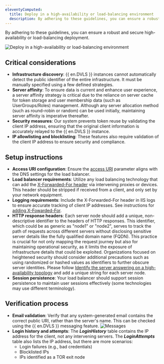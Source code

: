 ```yaml
---
eleventyComputed:
  title: Deploy in a high-availability or load-balancing environment
  description: By adhering to these guidelines, you can ensure a robust and secure high-availability or load-balancing deployment.
---
```

By adhering to these guidelines, you can ensure a robust and secure high-availability or load-balancing deployment.

![Deploy in a high-availability or load-balancing environment](https://cdnweb.devolutions.net/docs/docs_en_kb_KB4773.png)

## Critical considerations
* **Infrastructure discovery**: {{ en.DVLS }} instances cannot automatically detect the public identifier of the entire infrastructure. It must be manually specified using a few defined strategies.
* **Server affinity**: To ensure data is current and enhance user experience, a server affinity strategy is critical due to the reliance on server cache for token storage and user membership data (such as UserGroups/Roles) management. Although any server allocation method (such as round-robin or random) can be used initially, maintaining server affinity is imperative thereafter.
* **Security measures**: Our system prevents token reuse by validating the client IP address, ensuring that the original client information is accurately relayed to the {{ en.DVLS }} instance.
* **IP allowlisting and blocklisting**: These features also require validation of the client IP address to ensure security and compliance.

## Setup instructions
* **Access URI configuration**: Ensure the [access URI](/kb/devolutions-server/knowledge-base/access-uri/) parameter aligns with the DNS settings for the load balancer.
* **Load balancer requirements**: Utilize any load balancing technology that can add the [X-Forwarded-For header](/kb/devolutions-server/knowledge-base/use-x-forwarded-for/) via intervening proxies or devices. This header should be stripped if received from a client, and only set by your network equipment.
* **Logging requirements**: Include the X-Forwarded-For header in IIS logs to ensure accurate tracking of client IP addresses. See instructions for [adding X-Fowarded-For](/kb/devolutions-server/knowledge-base/add-x-forwarded-for-column-iis/).
* **HTTP response headers**: Each server node should add a unique, non-descriptive identifier to the headers of HTTP responses. This identifier, which could be as generic as "node1" or "node2", serves to track the path of requests across different servers without disclosing sensitive server details like the fully qualified domain name (FQDN). This practice is crucial for not only mapping the request journey but also for maintaining operational security, as it limits the exposure of infrastructure details that could be exploited. Organizations focused on heightened security should consider additional precautions such as using randomized or hashed values as identifiers to further obscure server identities. Please follow [Identify the server answering on a high-availability topology](/kb/devolutions-server/knowledge-base/identify-server-answering/) and add a unique string for each server node.
* **Session persistence**: Your load balancer should support session persistence to maintain user sessions effectively (some technologies may use different terminology).

## Verification process
* **Email validation**: Verify that any system-generated email contains the correct public URI, rather than the server's name. This can be checked using the {{ en.DVLS }} messaging feature.
![Messages](https://cdnweb.devolutions.net/docs/docs_en_kb_KB2377.png)
* **Login history and attempts**: The ***LoginHistory*** table contains the IP address for the client, not any intervening servers. The ***LoginAttempts*** table also lists the IP address, but there are more scenarios:
    * Login failures (e.g., bad credentials)
    * Blocklisted IPs
    * IPs identified as a TOR exit node
